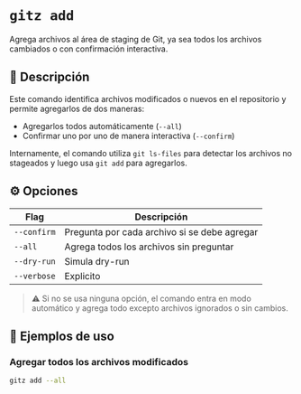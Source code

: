 # `gitz add`

Agrega archivos al área de staging de Git, ya sea todos los archivos cambiados o con confirmación interactiva.

## 🧾 Descripción

Este comando identifica archivos modificados o nuevos en el repositorio y permite agregarlos de dos maneras:

- Agregarlos todos automáticamente (`--all`)
- Confirmar uno por uno de manera interactiva (`--confirm`)

Internamente, el comando utiliza `git ls-files` para detectar los archivos no stageados y luego usa `git add` para agregarlos.

## ⚙️ Opciones

| Flag        | Descripción                                 |
|-------------|---------------------------------------------|
| `--confirm`     | Pregunta por cada archivo si se debe agregar |
| `--all`         | Agrega todos los archivos sin preguntar      |
| `--dry-run`     | Simula dry-run     |
| `--verbose`     | Explicito      |

> ⚠️ Si no se usa ninguna opción, el comando entra en modo automático y agrega todo excepto archivos ignorados o sin cambios.

## 🧪 Ejemplos de uso

### Agregar todos los archivos modificados

```bash
gitz add --all
